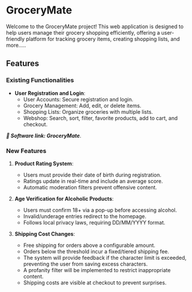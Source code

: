 # GroceryMate

Welcome to the GroceryMate project! This web application is designed to help users manage their grocery shopping efficiently, offering a user-friendly platform for tracking grocery items, creating shopping lists, and more.....

## Features

### Existing Functionalities

- **User Registration and Login**: 
  - User Accounts: Secure registration and login.
  - Grocery Management: Add, edit, or delete items.
  - Shopping Lists: Organize groceries with multiple lists.
  - Webshop: Search, sort, filter, favorite products, add to cart, and checkout.

***📌 Software link: GroceryMate***.


### New Features 

1. **Product Rating System**:
    - Users must provide their date of birth during registration.
    - Ratings update in real-time and include an average score.
    - Automatic moderation filters prevent offensive content.

2. **Age Verification for Alcoholic Products**:
   - Users must confirm 18+ via a pop-up before accessing alcohol.
   - Invalid/underage entries redirect to the homepage.
   - Follows local privacy laws, requiring DD/MM/YYYY format.

3. **Shipping Cost Changes**:
   - Free shipping for orders above a configurable amount.
   - Orders below the threshold incur a fixed/tiered shipping fee.
   - The system will provide feedback if the character limit is exceeded, preventing the user from saving excess characters.
   - A profanity filter will be implemented to restrict inappropriate content.
   - Shipping costs are visible at checkout to prevent surprises.

